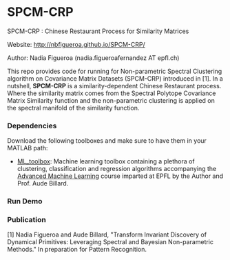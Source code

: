 # SPCM-CRP
SPCM-CRP : Chinese Restaurant Process for Similarity Matrices

Website: http://nbfigueroa.github.io/SPCM-CRP/ 

Author: Nadia Figueroa (nadia.figueroafernandez AT epfl.ch)

This repo provides code for running for Non-parametric Spectral Clustering algorithm on Covariance Matrix Datasets (SPCM-CRP) introduced in [1]. In a nutshell, **SPCM-CRP** is a similarity-dependent Chinese Restaurant process. Where the similarity matrix comes from the Spectral Polytope Covariance Matrix Similarity function and the non-parametric clustering is applied on the spectral manifold of the similarity function.

### Dependencies
Download the following toolboxes and make sure to have them in your MATLAB path:
- [ML_toolbox](): Machine learning toolbox containing a plethora of clustering, classification and regression algorithms accompanying the [Advanced Machine Learning]() course imparted at EPFL by the Author and Prof. Aude Billard.


### Run Demo


### Publication
[1] Nadia Figueroa and Aude Billard, "Transform Invariant Discovery of Dynamical Primitives: Leveraging Spectral and Bayesian Non-parametric Methods." In preparation for Pattern Recognition.
